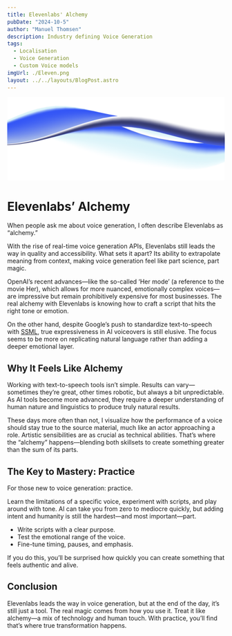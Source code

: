 ```yaml
---
title: Elevenlabs' Alchemy
pubDate: "2024-10-5"
author: "Manuel Thomsen"
description: Industry defining Voice Generation
tags:
  - Localisation
  - Voice Generation
  - Custom Voice models
imgUrl: ./Eleven.png
layout: ../../layouts/BlogPost.astro
---
```


![Elevenlabs](./Eleven.png)

# Elevenlabs’ Alchemy

When people ask me about voice generation, I often describe Elevenlabs as “alchemy.”

With the rise of real-time voice generation APIs, Elevenlabs still leads the way in quality and accessibility. What sets it apart? Its ability to extrapolate meaning from context, making voice generation feel like part science, part magic.

OpenAI’s recent advances—like the so-called ‘Her mode’ (a reference to the movie Her), which allows for more nuanced, emotionally complex voices—are impressive but remain prohibitively expensive for most businesses.
The real alchemy with Elevenlabs is knowing how to craft a script that hits the right tone or emotion.

On the other hand, despite Google’s push to standardize text-to-speech with [SSML](https://en.wikipedia.org/wiki/Speech_Synthesis_Markup_Language), true expressiveness in AI voiceovers is still elusive. The focus seems to be more on replicating natural language rather than adding a deeper emotional layer.

## Why It Feels Like Alchemy

Working with text-to-speech tools isn’t simple. Results can vary—sometimes they’re great, other times robotic, but always a bit unpredictable. As AI tools become more advanced, they require a deeper understanding of human nature and linguistics to produce truly natural results.

These days more often than not, I visualize how the performance of a voice should stay true to the source material, much like an actor approaching a role. Artistic sensibilities are as crucial as technical abilities. That’s where the “alchemy” happens—blending both skillsets to create something greater than the sum of its parts.

## The Key to Mastery: Practice

For those new to voice generation: practice.

Learn the limitations of a specific voice, experiment with scripts, and play around with tone. AI can take you from zero to mediocre quickly, but adding intent and humanity is still the hardest—and most important—part.

- Write scripts with a clear purpose.
- Test the emotional range of the voice.
- Fine-tune timing, pauses, and emphasis.

If you do this, you’ll be surprised how quickly you can create something that feels authentic and alive.

## Conclusion

Elevenlabs leads the way in voice generation, but at the end of the day, it’s still just a tool. The real magic comes from how you use it. Treat it like alchemy—a mix of technology and human touch. With practice, you’ll find that’s where true transformation happens.